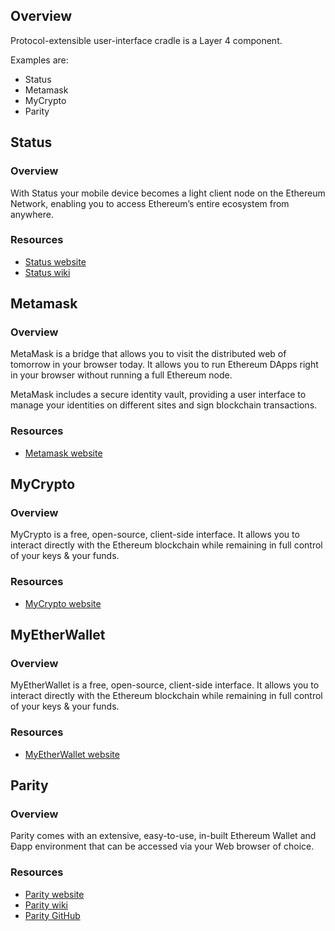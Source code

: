 ## Overview
Protocol-extensible user-interface cradle is a Layer 4 component.

Examples are:
* Status
* Metamask
* MyCrypto
* Parity


## Status
### Overview
With Status your mobile device becomes a light client node on the Ethereum Network, enabling you to access Ethereum’s entire ecosystem from anywhere.

### Resources
* [Status website](https://status.im/)
* [Status wiki](https://wiki.status.im/Main_Page)

## Metamask
### Overview
MetaMask is a bridge that allows you to visit the distributed web of tomorrow in your browser today. It allows you to run Ethereum DApps right in your browser without running a full Ethereum node.

MetaMask includes a secure identity vault, providing a user interface to manage your identities on different sites and sign blockchain transactions.

### Resources
* [Metamask website](https://metamask.io/)

## MyCrypto
### Overview
MyCrypto is a free, open-source, client-side interface. It allows you to interact directly with the Ethereum blockchain while remaining in full control of your keys & your funds.

### Resources
* [MyCrypto website](https://mycrypto.com/)

## MyEtherWallet
### Overview
MyEtherWallet is a free, open-source, client-side interface. It allows you to interact directly with the Ethereum blockchain while remaining in full control of your keys & your funds.

### Resources
* [MyEtherWallet website](https://www.myetherwallet.com/)

## Parity
### Overview
Parity comes with an extensive, easy-to-use, in-built Ethereum Wallet and Ðapp environment that can be accessed via your Web browser of choice.

### Resources
* [Parity website](https://www.parity.io/)
* [Parity wiki](https://wiki.parity.io/)
* [Parity GitHub](https://github.com/paritytech/parity)
